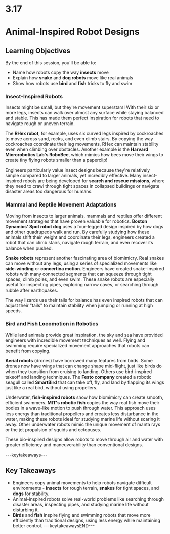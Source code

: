 # 3.17
# **Animal-Inspired Robot Designs**

## Learning Objectives

By the end of this session, you'll be able to:
- Name how robots copy the way **insects** move
- Explain how **snake** and **dog robots** move like real animals
- Show how robots use **bird** and **fish** tricks to fly and swim

### **Insect-Inspired Robots**
Insects might be small, but they're movement superstars! With their six or more legs, insects can walk over almost any surface while staying balanced and stable. This has made them perfect inspiration for robots that need to navigate rough or uneven terrain.

The **RHex robot**, for example, uses six curved legs inspired by cockroaches to move across sand, rocks, and even climb stairs. By copying the way cockroaches coordinate their leg movements, RHex can maintain stability even when climbing over obstacles. Another example is the **Harvard Microrobotics Lab's RoboBee**, which mimics how bees move their wings to create tiny flying robots smaller than a paperclip!

Engineers particularly value insect designs because they're relatively simple compared to larger animals, yet incredibly effective. Many insect-inspired robots are being developed for **search and rescue missions**, where they need to crawl through tight spaces in collapsed buildings or navigate disaster areas too dangerous for humans.

### **Mammal and Reptile Movement Adaptations**
Moving from insects to larger animals, mammals and reptiles offer different movement strategies that have proven valuable for robotics. **Boston Dynamics' Spot robot dog** uses a four-legged design inspired by how dogs and other quadrupeds walk and run. By carefully studying how these animals shift their weight and coordinate their legs, engineers created a robot that can climb stairs, navigate rough terrain, and even recover its balance when pushed.

**Snake robots** represent another fascinating area of biomimicry. Real snakes can move without any legs, using a series of specialized movements like **side-winding** or **concertina motion**. Engineers have created snake-inspired robots with many connected segments that can squeeze through tight spaces, climb poles, and even swim. These snake robots are especially useful for inspecting pipes, exploring narrow caves, or searching through rubble after earthquakes.

The way lizards use their tails for balance has even inspired robots that can adjust their "tails" to maintain stability when jumping or running at high speeds.

### **Bird and Fish Locomotion in Robotics**
While land animals provide great inspiration, the sky and sea have provided engineers with incredible movement techniques as well. Flying and swimming require specialized movement approaches that robots can benefit from copying.

**Aerial robots** (drones) have borrowed many features from birds. Some drones now have wings that can change shape mid-flight, just like birds do when they transition from cruising to landing. Others use bird-inspired takeoff and landing techniques. The **Festo company** created a robotic seagull called **SmartBird** that can take off, fly, and land by flapping its wings just like a real bird, without using propellers.

Underwater, **fish-inspired robots** show how biomimicry can create smooth, efficient swimmers. **MIT's robotic fish** copies the way real fish move their bodies in a wave-like motion to push through water. This approach uses less energy than traditional propellers and creates less disturbance in the water, making these robots ideal for studying marine life without scaring it away. Other underwater robots mimic the unique movement of manta rays or the jet propulsion of squids and octopuses.

These bio-inspired designs allow robots to move through air and water with greater efficiency and maneuverability than conventional designs.

---keytakeaways---
## Key Takeaways
- Engineers copy animal movements to help robots navigate difficult environments - **insects** for rough terrain, **snakes** for tight spaces, and **dogs** for stability.
- Animal-inspired robots solve real-world problems like searching through disaster areas, inspecting pipes, and studying marine life without disturbing it.
- **Birds** and **fish** inspire flying and swimming robots that move more efficiently than traditional designs, using less energy while maintaining better control.
---keytakeawaysEND---